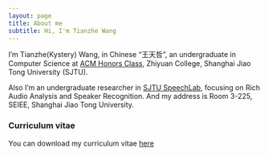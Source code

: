 ```yaml
---
layout: page
title: About me
subtitle: Hi, I'm Tianzhe Wang
---
```


I’m Tianzhe(Kystery) Wang, in Chinese “王天哲”, an undergraduate in Computer Science at [ACM Honors Class](https://acm.sjtu.edu.cn/home), Zhiyuan College, Shanghai Jiao Tong University (SJTU).

Also I’m an undergraduate researcher in [SJTU SpeechLab](https://speechlab.sjtu.edu.cn/), focusing on Rich Audio Analysis and Speaker Recognition. And my address is Room 3-225, SEIEE, Shanghai Jiao Tong University.

### Curriculum vitae

You can download my curriculum vitae [here](CV.pdf)